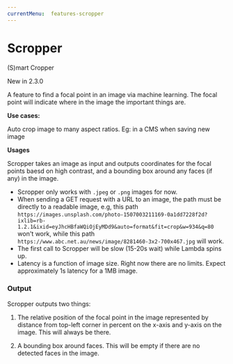 ```yaml
---
currentMenu:  features-scropper
---
```


# Scropper
(S)mart Cropper

New in 2.3.0

A feature to find a focal point in an image via machine learning. 
The focal point will indicate where in the image the important things are.

**Use cases:**

Auto crop image to many aspect ratios. Eg: in a CMS when saving new image

**Usages**

Scropper takes an image as input and outputs coordinates for the focal points baesd on high contrast, and a bounding box around any faces (if any) in the image. 

* Scropper only works with `.jpeg` or `.png` images for now.
* When sending a GET request with a URL to an image, the path must be directly to a readable image, e.g, this path `https://images.unsplash.com/photo-1507003211169-0a1dd7228f2d?ixlib=rb-1.2.1&ixid=eyJhcHBfaWQiOjEyMDd9&auto=format&fit=crop&w=934&q=80` won't  work, while this path `https://www.abc.net.au/news/image/8281460-3x2-700x467.jpg` will work. 
* The first call to Scropper will be slow (15-20s wait) while Lambda spins up. 
* Latency is a function of image size. Right now there are no limits. Expect approximately 1s latency for a 1MB image.

### Output

Scropper outputs two things:

1) The relative position of the focal point in the image represented by distance from top-left corner in percent on the x-axis and y-axis on the image. This will always be there.

2) A bounding box around faces. This will be empty if there are no detected faces in the image.


